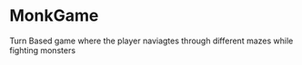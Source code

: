 
# MonkGame
<p> Turn Based game where the player naviagtes through different mazes while fighting monsters </p>
